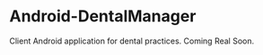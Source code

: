 Android-DentalManager
=====================

Client Android application for dental practices.
Coming Real Soon.
